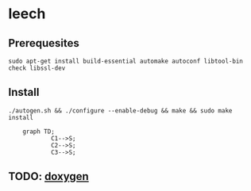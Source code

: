 # leech

## Prerequesites
`sudo apt-get install build-essential automake autoconf libtool-bin check libssl-dev`

## Install
`./autogen.sh && ./configure --enable-debug && make && sudo make install`

```mermaid
    graph TD;
            C1-->S;
            C2-->S;
            C3-->S;
```

## TODO: [doxygen](https://www.gnu.org/software/autoconf-archive/ax_prog_doxygen.html)

